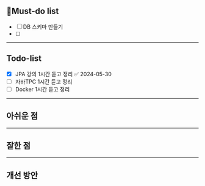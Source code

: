## 🔴Must-do list
- [ ] DB 스키마 만들기
- [ ] 
---
## Todo-list
- [x] JPA 강의 1시간 듣고 정리 ✅ 2024-05-30
- [ ] 자바TPC 1시간 듣고 정리
- [ ] Docker 1시간 듣고 정리
---
## 아쉬운 점


---
## 잘한 점

---
## 개선 방안
